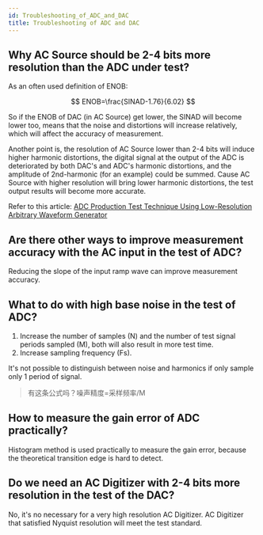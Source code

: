 ```yaml
---
id: Troubleshooting_of_ADC_and_DAC
title: Troubleshooting of ADC and DAC
---
```



## Why AC Source should be 2-4 bits more resolution than the ADC under test?

As an often used definition of ENOB:

$$
ENOB=\frac{SINAD-1.76}{6.02}
$$

So if the ENOB of DAC (in AC Source) get lower, the SINAD will become lower too, means that the noise and distortions will increase relatively, which will affect the accuracy of measurement.

Another point is, the resolution of AC Source lower than 2-4 bits will induce higher harmonic distortions, the digital signal at the output of the ADC is deteriorated by both DAC's and ADC's harmonic distortions, and the amplitude of 2nd-harmonic (for an example) could be summed. Cause AC Source with higher resolution will bring lower harmonic distortions, the test output results will become more accurate.

Refer to this article: [ADC Production Test Technique Using Low-Resolution Arbitrary Waveform Generator](https://www.hindawi.com/journals/vlsi/2008/482159/)

## Are there other ways to improve measurement accuracy with the AC input in the test of ADC?

Reducing the slope of the input ramp wave can improve measurement accuracy.

## What to do with high base noise in the test of ADC?

1. Increase the number of samples (N) and the number of test signal periods sampled (M), both will also result in more test time.
2. Increase sampling frequency (Fs).

It's not possible to distinguish between noise and harmonics if only sample only 1 period of signal.

> 有这条公式吗？噪声精度=采样频率/M

## How to measure the gain error of ADC practically?

Histogram method is used practically to measure the gain error, because the theoretical transition edge is hard to detect.

## Do we need an AC Digitizer with 2-4 bits more resolution in the test of the DAC?

No, it's no necessary for a very high resolution AC Digitizer. AC Digitizer that satisfied Nyquist resolution will meet the test standard.
